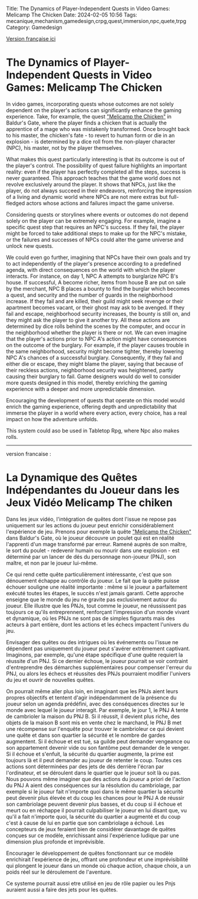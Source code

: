 Title: The Dynamics of Player-Independent Quests in Video Games: Melicamp The Chicken
Date: 2024-02-05 10:56
Tags: mecanique,mechanism,gamedesign,crpg,quest,immersion,npc,quete,trpg
Category: Gamedesign

[Version française ici](#Version_française)

# The Dynamics of Player-Independent Quests in Video Games: Melicamp The Chicken

In video games, incorporating quests whose outcomes are not solely dependent on the player's actions can significantly enhance the gaming experience. Take, for example, the quest ["Melicamp the Chicken"](https://baldursgate.fandom.com/wiki/Melicamp_the_Chicken_(quest)) in Baldur's Gate, where the player finds a chicken that is actually the apprentice of a mage who was mistakenly transformed. Once brought back to his master, the chicken's fate - to revert to human form or die in an explosion - is determined by a dice roll from the non-player character (NPC), his master, not by the player themselves.

What makes this quest particularly interesting is that its outcome is out of the player's control. The possibility of quest failure highlights an important reality: even if the player has perfectly completed all the steps, success is never guaranteed. This approach teaches that the game world does not revolve exclusively around the player. It shows that NPCs, just like the player, do not always succeed in their endeavors, reinforcing the impression of a living and dynamic world where NPCs are not mere extras but full-fledged actors whose actions and failures impact the game universe.

Considering quests or storylines where events or outcomes do not depend solely on the player can be extremely engaging. For example, imagine a specific quest step that requires an NPC's success. If they fail, the player might be forced to take additional steps to make up for the NPC's mistake, or the failures and successes of NPCs could alter the game universe and unlock new quests.

We could even go further, imagining that NPCs have their own goals and try to act independently of the player's presence according to a predefined agenda, with direct consequences on the world with which the player interacts. For instance, on day 1, NPC A attempts to burglarize NPC B's house. If successful,  A become richer, items from house B are put on sale by the merchant, NPC B places a bounty to find the burglar which becomes a quest, and security and the number of guards in the neighborhood increase. If they fail and are killed, their guild might seek revenge or their apartment becomes vacant, or their ghost may ask to be avenged. If they fail and escape, neighborhood security increases, the bounty is still on, and they might ask the player to give it another try. All these actions are determined by dice rolls behind the scenes by the computer, and occur in the neighborhood whether the player is there or not. We can even imagine that the player's actions prior to NPC A's action might have consequences on the outcome of the burglary. For example, if the player causes trouble in the same neighborhood, security might become tighter, thereby lowering NPC A's chances of a successful burglary. Consequently, if they fail and either die or escape, they might blame the player, saying that because of their reckless actions, neighborhood security was heightened, partly causing their burglary to fail. Game designers would do well to consider more quests designed in this model, thereby enriching the gaming experience with a deeper and more unpredictable dimension.

Encouraging the development of quests that operate on this model would enrich the gaming experience, offering depth and unpredictability that immerse the player in a world where every action, every choice, has a real impact on how the adventure unfolds.

This system could aso be used in Tabletop Rpg, where Npc also makes rolls.


________________________________________


version francaise :

# La Dynamique des Quêtes Indépendantes du Joueur dans les Jeux Vidéo Melicamp The chiken

Dans les jeux vidéo, l'intégration de quêtes dont l'issue ne repose pas uniquement sur les actions du joueur peut enrichir considérablement l'expérience de jeu. Prenons pour exemple la quête ["Melicamp the Chicken"](https://baldursgate.fandom.com/wiki/Melicamp_the_Chicken_(quest)) dans Baldur's Gate, où le joueur découvre un poulet qui est en réalité l'apprenti d'un mage transformé par erreur. Ramené auprès de son maître, le sort du poulet - redevenir humain ou mourir dans une explosion - est déterminé par un lancer de dés du personnage non-joueur (PNJ), son maître, et non par le joueur lui-même.

Ce qui rend cette quête particulièrement intéressante, c'est que son dénouement échappe au contrôle du joueur. Le fait que la quête puisse échouer souligne une réalité importante : même si le joueur a parfaitement exécuté toutes les étapes, le succès n'est jamais garanti. Cette approche enseigne que le monde du jeu ne gravite pas exclusivement autour du joueur. Elle illustre que les PNJs, tout comme le joueur, ne réussissent pas toujours ce qu'ils entreprennent, renforçant l'impression d'un monde vivant et dynamique, où les PNJs ne sont pas de simples figurants mais des acteurs à part entière, dont les actions et les échecs impactent l'univers du jeu.

Envisager des quêtes ou des intrigues où les événements ou l'issue ne dépendent pas uniquement du joueur peut s'avérer extrêmement captivant. Imaginons, par exemple, qu'une étape spécifique d'une quête requiert la réussite d'un PNJ. Si ce dernier échoue, le joueur pourrait se voir contraint d'entreprendre des démarches supplémentaires pour compenser l'erreur du PNJ, ou alors les échecs et réussites des PNJs pourraient modifier l'univers du jeu et ouvrir de nouvelles quêtes.

On pourrait même aller plus loin, en imaginant que les PNJs aient leurs propres objectifs et tentent d'agir indépendamment de la présence du joueur selon un agenda prédéfini, avec des conséquences directes sur le monde avec lequel le joueur interagit. Par exemple, le jour 1, le PNJ A tente de cambrioler la maison du PNJ B. Si il réussit, il devient plus riche, des objets de la maison B sont mis en vente chez le marchand, le PNJ B met une récompense sur l'enquête pour trouver le cambrioleur ce qui devient une quête et dans son quartier la sécurité et le nombre de gardes augmentent. Si il échoue et est tué, sa guilde peut demander vengeance ou son appartement devenir vide ou son fantôme peut demander de le venger. Si il échoue et s'enfuit, la sécurité du quartier augmente, la prime est toujours là et il peut demander au joueur de retenter le coup. Toutes ces actions sont déterminées par des jets de dés derrière l'écran par l'ordinateur, et se déroulent dans le quartier que le joueur soit là ou pas. Nous pouvons même imaginer que des actions du joueur a priori de l'action du PNJ A aient des conséquences sur la résolution du cambriolage, par exemple si le joueur fait n'importe quoi dans le même quartier la sécurité peut devenir plus élevée et du coup les chances pour le PNJ A de réussir son cambriolage peuvent devenir plus basses, et du coup si il échoue et meurt ou en réchappe il pourrait culpabiliser le joueur en lui disant que, vu qu'il a fait n'importe quoi, la sécurité du quartier a augmenté et du coup c'est à cause de lui en partie que son cambriolage a échoué. Les concepteurs de jeux feraient bien de considérer davantage de quêtes conçues sur ce modèle, enrichissant ainsi l'expérience ludique par une dimension plus profonde et imprévisible.


Encourager le développement de quêtes fonctionnant sur ce modèle enrichirait l'expérience de jeu, offrant une profondeur et une imprévisibilité qui plongent le joueur dans un monde où chaque action, chaque choix, a un poids réel sur le déroulement de l'aventure.

Ce systeme pourrait aussi etre utilisé en jeu de rôle papier ou les Pnjs auraient aussi a faire des jets pour les quêtes.